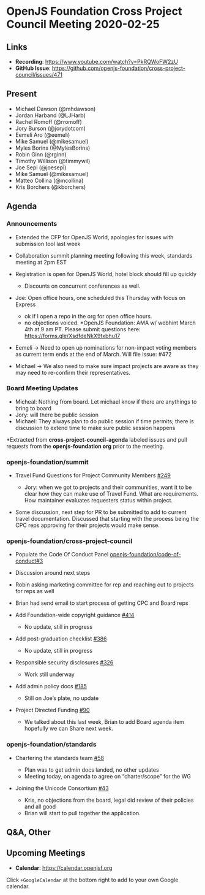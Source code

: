 # OpenJS Foundation Cross Project Council Meeting 2020-02-25

## Links

* **Recording**: https://www.youtube.com/watch?v=PkRQWoFW2zU
* **GitHub Issue**: https://github.com/openjs-foundation/cross-project-council/issues/471

## Present

* Michael Dawson (@mhdawson)
* Jordan Harband (@LJHarb)
* Rachel Romoff (@rromoff)
* Jory Burson (@jorydotcom)
* Eemeli Aro (@eemeli)
* Mike Samuel (@mikesamuel)
* Myles Borins (@MylesBorins)
* Robin Ginn (@rginn)
* Timothy Willison (@timmywil)
* Joe Sepi (@joesepi)
* Mike Samuel (@mikesamuel)
* Matteo Collina (@mcollina)
* Kris Borchers (@kborchers)


## Agenda

### Announcements

* Extended the CFP for OpenJS World, apologies for issues with submission tool last week
* Collaboration summit planning meeting following this week, standards meeting at 2pm EST
* Registration is open for OpenJS World, hotel block should fill up quickly
  * Discounts on concurrent conferences as well.

* Joe: Open office hours, one scheduled this Thursday with focus on Express
  * ok if I open a repo in the org for open office hours.
  * no objections voiced.
*OpenJS Foundation: AMA w/ webhint March 4th at 9 am PT. Please submit questions here: https://forms.gle/XsdfdeNkX9txbhu17

* Eemeli -> Need to open up nominations for non-impact voting members as current term ends at the end of March. Will file issue: #472
* Michael -> We also need to make sure impact projects are aware as they may need to re-confirm their representatives.

### Board Meeting Updates

* Micheal: Nothing from board. Let michael know if there are anythings to bring to board
* Jory: will there be public session
* Michael: They always plan to do public session if time permits; there is discussion to extend time to make sure public session happens

*Extracted from **cross-project-council-agenda** labeled issues and pull requests from the **openjs-foundation org** prior to the meeting.

### openjs-foundation/summit

* Travel Fund Questions for Project Community Members [#249](https://github.com/openjs-foundation/summit/issues/249)

  * Jory: when we got to projects and their communities, want it to be clear how they can make use of Travel Fund. What are requirements. How maintainer evaluates requesters status within project.

* Some discussion, next step for PR to be submitted to add to current travel documentation.
  Discussed that starting with the process being the CPC reps approving for their projects would
  make sense.

### openjs-foundation/cross-project-council

* Populate the Code Of Conduct Panel [openjs-foundation/code-of-conduct#3](https://github.com/openjs-foundation/code-of-conduct/issues/3)

* Discussion around next steps
* Robin asking marketing committee for rep and reaching out to projects for reps as well
* Brian had send email to start process of getting CPC and Board reps

* Add Foundation-wide copyright guidance [#414](https://github.com/openjs-foundation/cross-project-council/pull/414)
  * No update, still in progress

* Add post-graduation checklist [#386](https://github.com/openjs-foundation/cross-project-council/pull/386)
  * No update, still in progress


* Responsible security disclosures [#326](https://github.com/openjs-foundation/cross-project-council/issues/326)
  * Work still underway

* Add admin policy docs [#185](https://github.com/openjs-foundation/cross-project-council/issues/185)
  * Still on Joe’s plate, no update

* Project Directed Funding [#90](https://github.com/openjs-foundation/cross-project-council/issues/90)
  * We talked about this last week, Brian to add Board agenda item hopefully we can
    Share next week.

### openjs-foundation/standards

* Chartering the standards team [#58](https://github.com/openjs-foundation/standards/issues/58)
  * Plan was to get admin docs landed, no other updates
  * Meeting today, on agenda to agree on “charter/scope” for the WG

* Joining the Unicode Consortium [#43](https://github.com/openjs-foundation/standards/issues/43)
  * Kris, no objections from the board, legal did review of their policies and all good
  * Brian will start to pull together the application.

## Q&A, Other

## Upcoming Meetings

* **Calendar**: https://calendar.openjsf.org

Click `+GoogleCalendar` at the bottom right to add to your own Google calendar.

